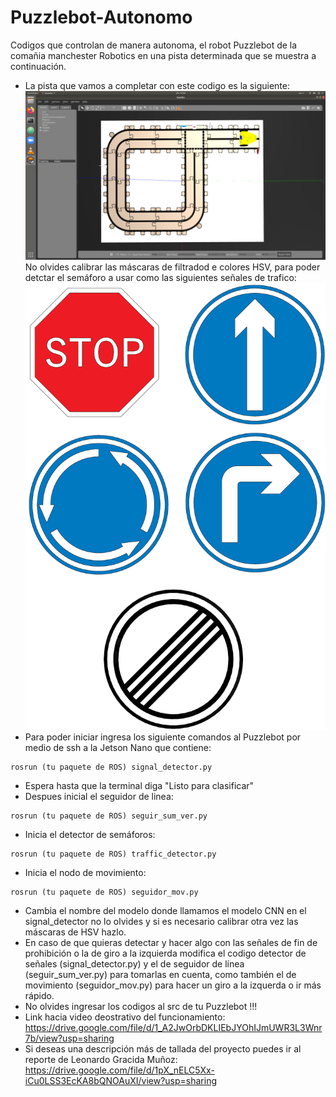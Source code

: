 # Puzzlebot-Autonomo
Codigos que controlan de manera autonoma, el robot Puzzlebot de la comañia manchester Robotics en una pista determinada que se muestra a continuación.
- La pista que vamos a completar con este codigo es la siguiente:
![alt text](pista.png)
No olvides calibrar las máscaras de filtradod e colores HSV, para poder detctar el semáforo a usar como las siguientes señales de trafico:
![alt text](Traffic_Signs.png)
- Para poder iniciar ingresa los siguiente comandos al Puzzlebot por medio de ssh a la Jetson Nano que contiene:
```
rosrun (tu paquete de ROS) signal_detector.py
```
- Espera hasta que la terminal diga "Listo para clasificar"
- Despues inicial el seguidor de linea:
```
rosrun (tu paquete de ROS) seguir_sum_ver.py
```
- Inicia el detector de semáforos:
```
rosrun (tu paquete de ROS) traffic_detector.py
```
- Inicia el nodo de movimiento:
```
rosrun (tu paquete de ROS) seguidor_mov.py
```
- Cambia el nombre del modelo donde llamamos el modelo CNN en el signal_detector no lo olvides y si es necesario calibrar otra vez las máscaras de HSV hazlo.
- En caso de que quieras detectar y hacer algo con las señales de fin de prohibición o la de giro a la izquierda modifica el codigo detector de señales (signal_detector.py) y el de seguidor de línea (seguir_sum_ver.py) para tomarlas en cuenta, como también el de movimiento (seguidor_mov.py) para hacer un giro a la izquerda o ir más rápido.
- No olvides ingresar los codigos al src de tu Puzzlebot !!!
- Link hacia video deostrativo del funcionamiento:<br>
https://drive.google.com/file/d/1_A2JwOrbDKLIEbJYOhIJmUWR3L3Wnr7b/view?usp=sharing
- Si deseas una descripción más de tallada del proyecto puedes ir al reporte de Leonardo Gracida Muñoz:<br>
https://drive.google.com/file/d/1pX_nELC5Xx-iCu0LSS3EcKA8bQNOAuXI/view?usp=sharing
